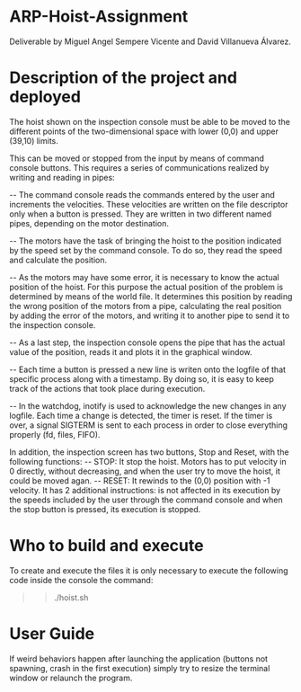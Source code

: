 # ARP-Hoist-Assignment
Deliverable by Miguel Angel Sempere Vicente and David Villanueva Álvarez.

# Description of the project and deployed
The hoist shown on the inspection console must be able to be moved to the different points of the two-dimensional space with lower (0,0) and upper (39,10) limits.

This can be moved or stopped from the input by means of command console buttons.
This requires a series of communications realized by writing and reading in pipes:

 -- The command console reads the commands entered by the user and increments the velocities. These velocities are written on the file descriptor only when a button is pressed.  They are written in two different named pipes, depending on the motor destination.

 -- The motors have the task of bringing the hoist to the position indicated by the speed set by the command console. To do so, they read the speed and calculate the position.

 -- As the motors may have some error, it is necessary to know the actual position of the hoist. For this purpose the actual position of the problem is determined by means of the world file. It determines this position by reading the wrong position of the motors from a pipe, calculating the  real position by adding the error of the motors, and writing it to another pipe to send it to the inspection console.

 -- As a last step, the inspection console opens the pipe that has the actual value of the position, reads it and plots it in the graphical window.

-- Each time a button is pressed a new line is writen onto the logfile of that specific process along with a timestamp. By doing so, it is easy to keep track of the actions that took place during execution.

-- In the watchdog, inotify is used to acknowledge the new changes in any logfile. Each time a change is detected, the timer is reset. If the timer is over, a signal SIGTERM is sent to each process in order to close everything properly (fd, files, FIFO).
 
In addition, the inspection screen has two buttons, Stop and Reset, with the following functions:
 -- STOP: It stop the hoist. Motors has to put velocity in 0 directly, without decreasing, and when the user try to move the hoist, it could be moved agan.
 -- RESET: It rewinds to the (0,0) position with -1 velocity. It has 2 additional instructions: is not affected in its execution by the speeds included by the user through the command console and when the stop button is pressed, its execution is stopped.
 
# Who to build and execute
To create and execute the files it is only necessary to execute the following code inside the console the command:
 >> ./hoist.sh

# User Guide

If weird behaviors happen after launching the application (buttons not spawning, crash in the first execution) simply try to resize the terminal window or relaunch the program.
